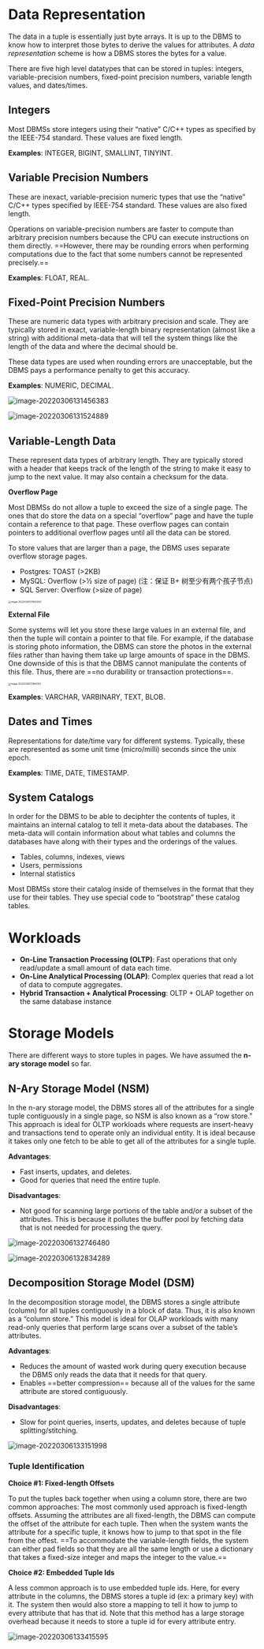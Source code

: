 # Data Representation

The data in a tuple is essentially just byte arrays. It is up to the DBMS to know how to interpret those bytes to derive the values for attributes. A *data representation* scheme is how a DBMS stores the bytes for a value.

There are five high level datatypes that can be stored in tuples: integers, variable-precision numbers, fixed-point precision numbers, variable length values, and dates/times.

## Integers
Most DBMSs store integers using their “native” C/C++ types as specified by the IEEE-754 standard. These values are fixed length.

**Examples**: INTEGER, BIGINT, SMALLINT, TINYINT.

## Variable Precision Numbers
These are inexact, variable-precision numeric types that use the “native” C/C++ types specified by IEEE-754 standard. These values are also fixed length.

Operations on variable-precision numbers are faster to compute than arbitrary precision numbers because the CPU can execute instructions on them directly. ==However, there may be rounding errors when performing computations due to the fact that some numbers cannot be represented precisely.==

**Examples**: FLOAT, REAL.

## Fixed-Point Precision Numbers

These are numeric data types with arbitrary precision and scale. They are typically stored in exact, variable-length binary representation (almost like a string) with additional meta-data that will tell the system things like the length of the data and where the decimal should be.

These data types are used when rounding errors are unacceptable, but the DBMS pays a performance penalty to get this accuracy.

**Examples**: NUMERIC, DECIMAL.

![image-20220306131456383](https://littleneko.oss-cn-beijing.aliyuncs.com/img/image-20220306131456383.png)

![image-20220306131524889](https://littleneko.oss-cn-beijing.aliyuncs.com/img/image-20220306131524889.png)

## Variable-Length Data
These represent data types of arbitrary length. They are typically stored with a header that keeps track of the length of the string to make it easy to jump to the next value. It may also contain a checksum for the data.

**Overflow Page**

Most DBMSs do not allow a tuple to exceed the size of a single page. The ones that do store the data on a special “overflow” page and have the tuple contain a reference to that page. These overflow pages can contain pointers to additional overflow pages until all the data can be stored.

To store values that are larger than a page, the DBMS uses separate overflow storage pages.

* Postgres: TOAST (>2KB)
* MySQL: Overflow (>1⁄2 size of page) (注：保证 B+ 树至少有两个孩子节点)
* SQL Server: Overflow (>size of page)

<img src="https://littleneko.oss-cn-beijing.aliyuncs.com/img/image-20220306131642005.png" alt="image-20220306131642005" style="zoom:33%;" />

**External File**

Some systems will let you store these large values in an external file, and then the tuple will contain a pointer to that file. For example, if the database is storing photo information, the DBMS can store the photos in the external files rather than having them take up large amounts of space in the DBMS. One downside of this is that the DBMS cannot manipulate the contents of this file. Thus, there are ==no durability or transaction protections==.

<img src="https://littleneko.oss-cn-beijing.aliyuncs.com/img/image-20220306131842163.png" alt="image-20220306131842163" style="zoom:33%;" />

**Examples**: VARCHAR, VARBINARY, TEXT, BLOB.

## Dates and Times
Representations for date/time vary for different systems. Typically, these are represented as some unit time (micro/milli) seconds since the unix epoch.

**Examples**: TIME, DATE, TIMESTAMP.

## System Catalogs
In order for the DBMS to be able to deciphter the contents of tuples, it maintains an internal catalog to tell it meta-data about the databases. The meta-data will contain information about what tables and columns the databases have along with their types and the orderings of the values.

* Tables, columns, indexes, views
* Users, permissions
* Internal statistics

Most DBMSs store their catalog inside of themselves in the format that they use for their tables. They use special code to “bootstrap” these catalog tables.

# Workloads

* **On-Line Transaction Processing (OLTP)**: Fast operations that only read/update a small amount of data each time.
* **On-Line Analytical Processing (OLAP)**: Complex queries that read a lot of data to compute aggregates.
* **Hybrid Transaction + Analytical Processing**: OLTP + OLAP together on the same database instance

# Storage Models

There are different ways to store tuples in pages. We have assumed the **n-ary storage model** so far.

## N-Ary Storage Model (NSM)

In the n-ary storage model, the DBMS stores all of the attributes for a single tuple contiguously in a single page, so NSM is also known as a “row store.” This approach is ideal for OLTP workloads where requests are insert-heavy and transactions tend to operate only an individual entity. It is ideal because it takes only one fetch to be able to get all of the attributes for a single tuple.

**Advantages**:

* Fast inserts, updates, and deletes.
* Good for queries that need the entire tuple.

**Disadvantages**:

* Not good for scanning large portions of the table and/or a subset of the attributes. This is because it pollutes the buffer pool by fetching data that is not needed for processing the query.

![image-20220306132746480](https://littleneko.oss-cn-beijing.aliyuncs.com/img/image-20220306132746480.png)

![image-20220306132834289](https://littleneko.oss-cn-beijing.aliyuncs.com/img/image-20220306132834289.png)

## Decomposition Storage Model (DSM)

In the decomposition storage model, the DBMS stores a single attribute (column) for all tuples contiguously in a block of data. Thus, it is also known as a “column store.” This model is ideal for OLAP workloads with many read-only queries that perform large scans over a subset of the table’s attributes.

**Advantages**:

* Reduces the amount of wasted work during query execution because the DBMS only reads the data that it needs for that query.
* Enables ==better compression== because all of the values for the same attribute are stored contiguously.

**Disadvantages**:

* Slow for point queries, inserts, updates, and deletes because of tuple splitting/stitching.

![image-20220306133151998](https://littleneko.oss-cn-beijing.aliyuncs.com/img/image-20220306133151998.png)

### Tuple Identification

**Choice #1: Fixed-length Offsets**

To put the tuples back together when using a column store, there are two common approaches: The most commonly used approach is fixed-length offsets. Assuming the attributes are all fixed-length, the DBMS can compute the offset of the attribute for each tuple. Then when the system wants the attribute for a specific tuple, it knows how to jump to that spot in the file from the offest. ==To accommodate the variable-length fields, the system can either pad fields so that they are all the same length or use a dictionary that takes a fixed-size integer and maps the integer to the value.==

**Choice #2: Embedded Tuple Ids**

A less common approach is to use embedded tuple ids. Here, for every attribute in the columns, the DBMS stores a tuple id (ex: a primary key) with it. The system then would also store a mapping to tell it how to jump to every attribute that has that id. Note that this method has a large storage overhead because it needs to store a tuple id for every attribute entry.

![image-20220306133415595](https://littleneko.oss-cn-beijing.aliyuncs.com/img/image-20220306133415595.png)